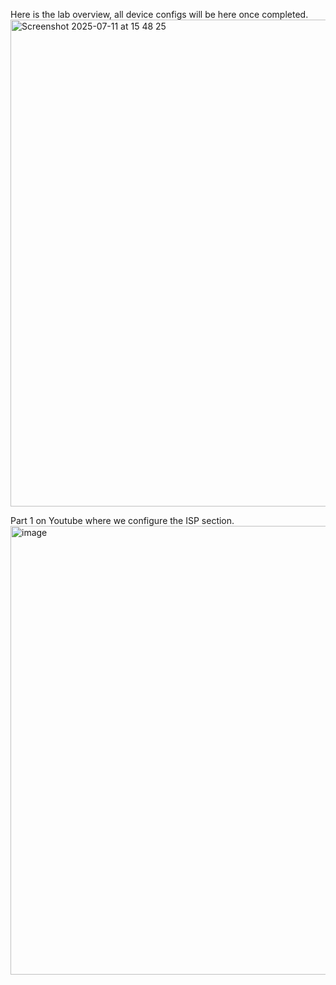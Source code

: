 Here is the lab overview, all device configs will be here once completed.
<img width="1103" height="779" alt="Screenshot 2025-07-11 at 15 48 25" src="https://github.com/user-attachments/assets/dd6d28d9-df37-4782-8e60-b18b98c85871" />



Part 1 on Youtube where we configure the ISP section.
[<img width="1091" height="718" alt="image" src="https://github.com/user-attachments/assets/e510ebc9-835f-4fe2-9394-2e8940af1fe9" />
](https://youtu.be/me-PZ4oDpJI?si=bxxGTl496gB6Q_0i)
